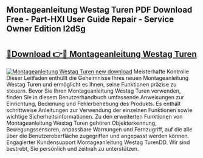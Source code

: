 ## Montageanleitung Westag Turen PDF Download Free - Part-HXI User Guide Repair - Service Owner Edition l2dSg

# <h2><a href="http://df6m6y.blite.top/?on=Montageanleitung+Westag+Turen">🔗Download 👉🔴 Montageanleitung Westag Turen</a></h2>

[![Montageanleitung Westag Turen new download](https://i.imgur.com/lujVjoI.png)](http://df6m6y.blite.top/?on=Montageanleitung+Westag+Turen)
Meisterhafte Kontrolle Dieser Leitfaden enthüllt die Geheimnisse Ihres neuen Montageanleitung Westag Turen und ermöglicht es Ihnen, seine Funktionen präzise zu steuern. Bevor Sie Ihren Montageanleitung Westag Turen verwenden, finden Sie in diesem Benutzerhandbuch umfassende Anweisungen zur Einrichtung, Bedienung und Fehlerbehebung des Produkts. Es enthält schrittweise Anleitungen zur Verwendung der einzelnen Funktionen sowie wichtige Sicherheitsinformationen. Zu den erweiterten Funktionen von Montageanleitung Westag Turen gehören Objekterkennung, Bewegungssensoren, anpassbare Warnungen und Fernzugriff, auf die alle über die Benutzeroberfläche zugegriffen und angepasst werden können. Engagierter Kundensupport Montageanleitung Westag TurenDD. Wir sind bestrebt, Sie persönlich und zeitnah zu unterstützen.

